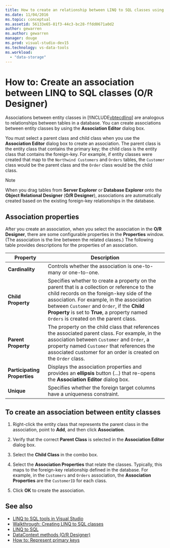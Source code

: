 ```yaml
---
title: How to create an relationship between LINQ to SQL classes using O/R Designer
ms.date: 11/04/2016
ms.topic: conceptual
ms.assetid: 56133e65-81f3-44c3-bc28-ffdd0671a0d2
author: gewarren
ms.author: gewarren
manager: douge
ms.prod: visual-studio-dev15
ms.technology: vs-data-tools
ms.workload:
  - "data-storage"
---
```

# How to: Create an association between LINQ to SQL classes (O/R Designer)
Associations between entity classes in [!INCLUDE[vbtecdlinq](../data-tools/includes/vbtecdlinq_md.md)] are analogous to relationships between tables in a database. You can create associations between entity classes by using the **Association Editor** dialog box.

You must select a parent class and child class when you use the **Association Editor** dialog box to create an association. The parent class is the entity class that contains the primary key; the child class is the entity class that contains the foreign-key. For example, if entity classes were created that map to the `Northwind Customers` and `Orders` tables, the `Customer` class would be the parent class and the `Order` class would be the child class.

> [!NOTE]
>  When you drag tables from **Server Explorer** or **Database Explorer** onto the **Object Relational Designer** (**O/R Designer**), associations are automatically created based on the existing foreign-key relationships in the database.

## Association properties
After you create an association, when you select the association in the **O/R Designer**, there are some configurable properties in the **Properties** window. (The association is the line between the related classes.) The following table provides descriptions for the properties of an association.

|Property|Description|
|--------------|-----------------|
|**Cardinality**|Controls whether the association is one-to-many or one-to-one.|
|**Child Property**|Specifies whether to create a property on the parent that is a collection or reference to the child records on the foreign-key side of the association. For example, in the association between `Customer` and `Order`, if the **Child Property** is set to **True**, a property named `Orders` is created on the parent class.|
|**Parent Property**|The property on the child class that references the associated parent class. For example, in the association between `Customer` and `Order`, a property named `Customer` that references the associated customer for an order is created on the `Order` class.|
|**Participating Properties**|Displays the association properties and provides an **ellipsis** button (...) that re-opens the **Association Editor** dialog box.|
|**Unique**|Specifies whether the foreign target columns have a uniqueness constraint.|

## To create an association between entity classes

1.  Right-click the entity class that represents the parent class in the association, point to **Add**, and then click **Association**.

2.  Verify that the correct **Parent Class** is selected in the **Association Editor** dialog box.

3.  Select the **Child Class** in the combo box.

4.  Select the **Association Properties** that relate the classes. Typically, this maps to the foreign-key relationship defined in the database. For example, in the `Customers` and `Orders` association, the **Association Properties** are the `CustomerID` for each class.

5.  Click **OK** to create the association.

## See also

- [LINQ to SQL tools in Visual Studio](../data-tools/linq-to-sql-tools-in-visual-studio2.md)
- [Walkthrough: Creating LINQ to SQL classes](how-to-create-linq-to-sql-classes-mapped-to-tables-and-views-o-r-designer.md)
- [LINQ to SQL](/dotnet/framework/data/adonet/sql/linq/index)
- [DataContext methods (O/R Designer)](../data-tools/datacontext-methods-o-r-designer.md)
- [How to: Represent primary keys](/dotnet/framework/data/adonet/sql/linq/how-to-represent-primary-keys)